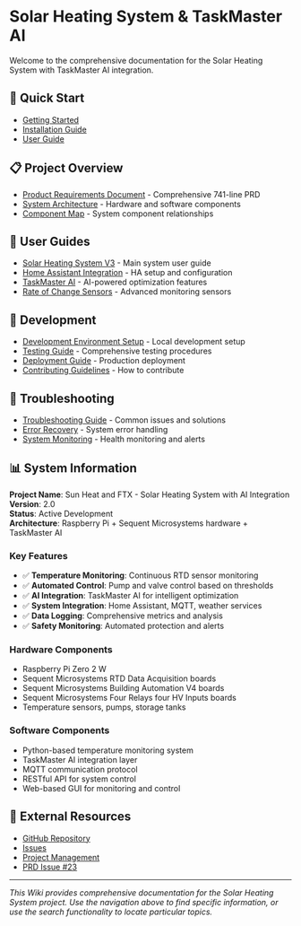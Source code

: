 # Solar Heating System & TaskMaster AI

Welcome to the comprehensive documentation for the Solar Heating System with TaskMaster AI integration.

## 🚀 Quick Start

- [Getting Started](Getting-Started)
- [Installation Guide](Installation-Guide)
- [User Guide](User-Guide)

## 📋 Project Overview

- [Product Requirements Document](Product-Requirements-Document) - Comprehensive 741-line PRD
- [System Architecture](System-Architecture) - Hardware and software components
- [Component Map](Component-Map) - System component relationships

## 📖 User Guides

- [Solar Heating System V3](Solar-Heating-System-V3) - Main system user guide
- [Home Assistant Integration](Home-Assistant-Integration) - HA setup and configuration
- [TaskMaster AI](TaskMaster-AI) - AI-powered optimization features
- [Rate of Change Sensors](Rate-of-Change-Sensors) - Advanced monitoring sensors

## 🔧 Development

- [Development Environment Setup](Development-Environment-Setup) - Local development setup
- [Testing Guide](Testing-Guide) - Comprehensive testing procedures
- [Deployment Guide](Deployment-Guide) - Production deployment
- [Contributing Guidelines](Contributing-Guidelines) - How to contribute

## 🐛 Troubleshooting

- [Troubleshooting Guide](Troubleshooting-Guide) - Common issues and solutions
- [Error Recovery](Error-Recovery) - System error handling
- [System Monitoring](System-Monitoring) - Health monitoring and alerts

## 📊 System Information

**Project Name**: Sun Heat and FTX - Solar Heating System with AI Integration  
**Version**: 2.0  
**Status**: Active Development  
**Architecture**: Raspberry Pi + Sequent Microsystems hardware + TaskMaster AI

### Key Features
- ✅ **Temperature Monitoring**: Continuous RTD sensor monitoring
- ✅ **Automated Control**: Pump and valve control based on thresholds
- ✅ **AI Integration**: TaskMaster AI for intelligent optimization
- ✅ **System Integration**: Home Assistant, MQTT, weather services
- ✅ **Data Logging**: Comprehensive metrics and analysis
- ✅ **Safety Monitoring**: Automated protection and alerts

### Hardware Components
- Raspberry Pi Zero 2 W
- Sequent Microsystems RTD Data Acquisition boards
- Sequent Microsystems Building Automation V4 boards
- Sequent Microsystems Four Relays four HV Inputs boards
- Temperature sensors, pumps, storage tanks

### Software Components
- Python-based temperature monitoring system
- TaskMaster AI integration layer
- MQTT communication protocol
- RESTful API for system control
- Web-based GUI for monitoring and control

## 🔗 External Resources

- [GitHub Repository](https://github.com/DonHugo/sun_heat_and_ftx)
- [Issues](https://github.com/DonHugo/sun_heat_and_ftx/issues)
- [Project Management](https://github.com/DonHugo/sun_heat_and_ftx/projects)
- [PRD Issue #23](https://github.com/DonHugo/sun_heat_and_ftx/issues/23)

---

*This Wiki provides comprehensive documentation for the Solar Heating System project. Use the navigation above to find specific information, or use the search functionality to locate particular topics.*
